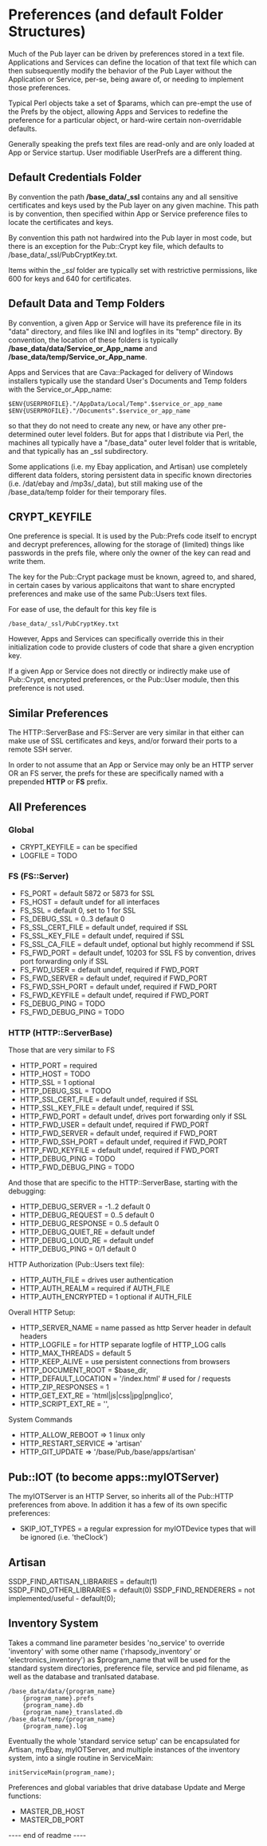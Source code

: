 # Preferences (and default Folder Structures)

Much of the Pub layer can be driven by preferences stored
in a text file.  Applications and Services can define the
location of that text file which can then subsequently modify
the behavior of the Pub Layer without the Application or
Service, per-se, being aware of, or needing to implement those
preferences.

Typical Perl objects take a set of $params, which can pre-empt
the use of the Prefs by the object, allowing Apps and Services
to redefine the preference for a particular object, or hard-wire
certain non-overridable defaults.

Generally speaking the prefs text files are read-only and are
only loaded at App or Service startup.  User modifiable UserPrefs
are a different thing.


## Default Credentials Folder

By convention the path **/base_data/_ssl** contains any and all
sensitive certificates and keys used by the Pub layer on any given
machine.  This path is by convention, then specified within App or
Service preference files to locate the certificates and keys.

By convention this path not hardwired into the Pub layer in most
code, but there is an exception for the Pub::Crypt key file, which
defaults to /base_data/_ssl/PubCryptKey.txt.

Items within the *_ssl* folder are typically set with
restrictive permissions, like 600 for keys and 640 for
certificates.


## Default Data and Temp Folders

By convention, a given App or Service will have its preference
file in its "data" directory, and files like INI and logfiles
in its "temp" directory.  By convention, the location of these
folders is typically **/base_data/data/Service_or_App_name** and
**/base_data/temp/Service_or_App_name**.

Apps and Services that are Cava::Packaged for delivery of Windows
installers typically use the standard User's Documents and Temp
folders with the Service_or_App_name:

	$ENV{USERPROFILE}."/AppData/Local/Temp".$service_or_app_name
	$ENV{USERPROFILE}."/Documents".$service_or_app_name

so that they do not need to create any new, or have any other
pre-determined outer level folders.  But for apps that I distribute
via Perl, the machines all typically have a "/base_data" outer
level folder that is writable, and that typically has an \_ssl
subdirectory.

Some applications (i.e. my Ebay application, and Artisan) use
completely different data folders, storing persistent data
in specific known directories (i.e. /dat/ebay and /mp3s/_data),
but still making use of the /base_data/temp folder for their
temporary files.


## CRYPT_KEYFILE

One preference is special.  It is used by the Pub::Prefs
code itself to encrypt and decrypt preferences, allowing
for the storage of (limited) things like passwords in
the prefs file, where only the owner of the key can read
and write them.

The key for the Pub::Crypt package must be known, agreed to,
and shared, in certain cases by various applicaitons that
want to share encrypted preferences and make use of the
same Pub::Users text files.

For ease of use, the default for this key file is

	/base_data/_ssl/PubCryptKey.txt

However, Apps and Services can specifically override this in their
initialization code to provide clusters of code that share a
given encryption key.

If a given App or Service does not directly or indirectly
make use of Pub::Crypt, encrypted preferences, or the
Pub::User module, then this preference is not used.



## Similar Preferences

The HTTP::ServerBase and FS::Server are very similar
in that either can make use of SSL certificates and keys,
and/or forward their ports to a remote SSH server.

In order to not assume that an App or Service may only be an
HTTP server OR an FS server, the prefs for these are specifically
named with a prepended **HTTP** or **FS** prefix.


## All Preferences

### Global

- CRYPT_KEYFILE 	= can be specified
- LOGFILE			= TODO


### FS (FS::Server)

- FS_PORT 			= default 5872 or 5873 for SSL
- FS_HOST 			= default undef for all interfaces
- FS_SSL 			= default 0, set to 1 for SSL
- FS_DEBUG_SSL 		= 0..3 default 0
- FS_SSL_CERT_FILE 	= default undef, required if SSL
- FS_SSL_KEY_FILE  	= default undef, required if SSL
- FS_SSL_CA_FILE   	= default undef, optional but highly recommend if SSL
- FS_FWD_PORT 		= default undef, 10203 for SSL FS by convention, drives port forwarding only if SSL
- FS_FWD_USER      	= default undef, required if FWD_PORT
- FS_FWD_SERVER    	= default undef, required if FWD_PORT
- FS_FWD_SSH_PORT  	= default undef, required if FWD_PORT
- FS_FWD_KEYFILE 	= default undef, required if FWD_PORT
- FS_DEBUG_PING		= TODO
- FS_FWD_DEBUG_PING = TODO



### HTTP (HTTP::ServerBase)

Those that are very similar to FS

- HTTP_PORT				= required
- HTTP_HOST 			= TODO
- HTTP_SSL 				= 1 optional
- HTTP_DEBUG_SSL		= TODO
- HTTP_SSL_CERT_FILE  	= default undef, required if SSL
- HTTP_SSL_KEY_FILE  	= default undef, required if SSL
- HTTP_FWD_PORT 		= default undef, drives port forwarding only if SSL
- HTTP_FWD_USER      	= default undef, required if FWD_PORT
- HTTP_FWD_SERVER    	= default undef, required if FWD_PORT
- HTTP_FWD_SSH_PORT  	= default undef, required if FWD_PORT
- HTTP_FWD_KEYFILE 		= default undef, required if FWD_PORT
- HTTP_DEBUG_PING		= TODO
- HTTP_FWD_DEBUG_PING 	= TODO

And those that are specific to the HTTP::ServerBase, starting with the debugging:

- HTTP_DEBUG_SERVER 	= -1..2 default 0
- HTTP_DEBUG_REQUEST 	= 0..5	default 0
- HTTP_DEBUG_RESPONSE 	= 0..5	default 0
- HTTP_DEBUG_QUIET_RE 	= default undef
- HTTP_DEBUG_LOUD_RE 	= default undef
- HTTP_DEBUG_PING 		= 0/1 default 0

HTTP Authorization (Pub::Users text file):

- HTTP_AUTH_FILE      	= drives user authentication
- HTTP_AUTH_REALM     	= required if AUTH_FILE
- HTTP_AUTH_ENCRYPTED 	= 1 optional if AUTH_FILE

Overall HTTP Setup:

- HTTP_SERVER_NAME			= name passed as http Server header in default headers
- HTTP_LOGFILE				= for HTTP separate logfile of HTTP_LOG calls
- HTTP_MAX_THREADS			= default 5
- HTTP_KEEP_ALIVE			= use persistent connections from browsers
- HTTP_DOCUMENT_ROOT 		= $base_dir,
- HTTP_DEFAULT_LOCATION 	= '/index.html'	# used for / requests
- HTTP_ZIP_RESPONSES 	= 1
- HTTP_GET_EXT_RE = 'html|js|css|jpg|png|ico',
- HTTP_SCRIPT_EXT_RE = '',

System Commands

- HTTP_ALLOW_REBOOT   		=> 1				linux only
- HTTP_RESTART_SERVICE  	=> 'artisan'
- HTTP_GIT_UPDATE       	=> '/base/Pub,/base/apps/artisan'




## Pub::IOT (to become apps::myIOTServer)

The myIOTServer is an HTTP Server, so inherits all of the Pub::HTTP
preferences from above.  In addition it has a few of its own specific
preferences:

- SKIP_IOT_TYPES = a regular expression for myIOTDevice types that will be ignored (i.e. 'theClock')

## Artisan

SSDP_FIND_ARTISAN_LIBRARIES	= default(1)
SSDP_FIND_OTHER_LIBRARIES	= default(0)
SSDP_FIND_RENDERERS		 	= not implemented/useful - default(0);


## Inventory System

Takes a command line parameter besides 'no_service' to override
'inventory' with some other name ('rhapsody_inventory' or
'electronics_inventory') as $program_name that will be used
for the standard system directories, preference file, service
and pid filename, as well as the database and tranlsated database.

	/base_data/data/{program_name}
		{program_name}.prefs
		{program_name}.db
		{program_name}_translated.db
	/base_data/temp/{program_name}
		{program_name}.log

Eventually the whole 'standard service setup' can be
encapsulated for Artisan, myEbay, myIOTServer, and
multiple instances of the inventory system, into a single
routine in ServiceMain:

	initServiceMain(program_name);

Preferences and global variables that drive
database Update and Merge functions:

- MASTER_DB_HOST
- MASTER_DB_PORT








---- end of readme ----
